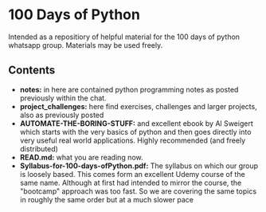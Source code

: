# 100 Days of Python
Intended as a repositiory of helpful material for the 100 days of python whatsapp group. Materials may be used freely. 

## Contents
- **notes:** in here are contained python programming notes as posted previously within the chat.
- **project_challenges:** here find exercises, challenges and larger projects, also as previously posted
- **AUTOMATE-THE-BORING-STUFF:** and excellent ebook by Al Sweigert which starts with the very basics of python and then goes directly into very useful real world applications. Highly recommended (and freely distributed)
- **READ.md:** what you are reading now. 
- **Syllabus-for-100-days-ofPython.pdf:** The syllabus on which our group is loosely based. This comes form an excellent Udemy course of the same name. Although at first had intended to mirror the course, the "bootcamp" approach was too fast. So we are covering the same topics in roughly the same order but at a much slower pace
